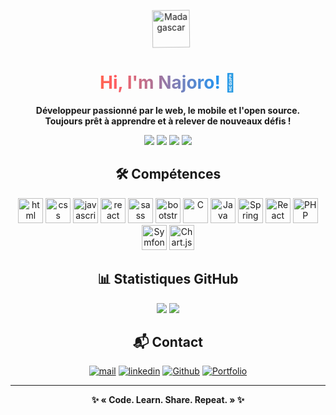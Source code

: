 <!-- Banner -->
<p align="center">
  <img class="flag-animate" src="https://upload.wikimedia.org/wikipedia/commons/b/bc/Flag_of_Madagascar.svg" width="60" alt="Madagascar" style="vertical-align:middle; margin-left:10px;" />
<style>
  .flag-animate {
    animation: wave 1.5s infinite linear;
    transform-origin: 70% 70%;
    display: inline-block;
  }
  @keyframes wave {
    0% { transform: rotate(0deg); }
    10% { transform: rotate(-2deg); }
    20% { transform: rotate(2deg); }
    30% { transform: rotate(-2deg); }
    40% { transform: rotate(2deg); }
    50% { transform: rotate(-2deg); }
    60% { transform: rotate(2deg); }
    70% { transform: rotate(-2deg); }
    80% { transform: rotate(2deg); }
    90% { transform: rotate(-2deg); }
    100% { transform: rotate(0deg); }
  }
</style>
</p>

<h1 align="center" class="gradient-title">Hi, I'm Najoro! 👋</h1>
<style>
  .flag-animate {
    animation: wave 1.5s infinite linear;
    transform-origin: 70% 70%;
    display: inline-block;
  }
  @keyframes wave {
    0% { transform: rotate(0deg); }
    10% { transform: rotate(-2deg); }
    20% { transform: rotate(2deg); }
    30% { transform: rotate(-2deg); }
    40% { transform: rotate(2deg); }
    50% { transform: rotate(-2deg); }
    60% { transform: rotate(2deg); }
    70% { transform: rotate(-2deg); }
    80% { transform: rotate(2deg); }
    90% { transform: rotate(-2deg); }
    100% { transform: rotate(0deg); }
  }
  .gradient-title {
    background: linear-gradient(90deg, #ff9800, #ff5e62, #2196f3, #4caf50);
    -webkit-background-clip: text;
    -webkit-text-fill-color: transparent;
    animation: gradient-move 3s infinite linear;
  }
  @keyframes gradient-move {
    0% { background-position: 0% 50%; }
    100% { background-position: 100% 50%; }
  }
  .competence-icon {
    transition: box-shadow 0.3s, transform 0.2s;
  }
  .competence-icon:hover {
    box-shadow: 0 0 20px #ff9800, 0 0 40px #2196f3;
    transform: scale(1.15) rotate(-5deg);
  }
</style>

<p align="center">
<b>Développeur passionné par le web, le mobile et l'open source.<br>
Toujours prêt à apprendre et à relever de nouveaux défis !</b>
</p>

<!-- Badges GitHub -->
<p align="center">
  <img src="https://img.shields.io/github/stars/Najoro/Najoro?style=for-the-badge" />
  <img src="https://img.shields.io/github/forks/Najoro/Najoro?style=for-the-badge" />
  <img src="https://img.shields.io/github/issues/Najoro/Najoro?style=for-the-badge" />
  <img src="https://img.shields.io/github/last-commit/Najoro/Najoro?style=for-the-badge" />
</p>

<!-- Skills Grid -->
<h2 align="center">🛠️ Compétences</h2>
<p align="center">
  <img class="competence-icon" src="https://cdn.jsdelivr.net/gh/devicons/devicon/icons/html5/html5-plain-wordmark.svg" alt="html" width="40"/>
  <img class="competence-icon" src="https://cdn.jsdelivr.net/gh/devicons/devicon/icons/css3/css3-plain-wordmark.svg" alt="css" width="40" />
  <img class="competence-icon" src="https://cdn.jsdelivr.net/gh/devicons/devicon/icons/javascript/javascript-original.svg" alt="javascript" width="40"/>
  <img class="competence-icon" src="https://cdn.jsdelivr.net/gh/devicons/devicon/icons/react/react-original-wordmark.svg" alt="react" width="40"/>
  <img class="competence-icon" src="https://cdn.jsdelivr.net/gh/devicons/devicon/icons/sass/sass-original.svg" alt="sass" width="40"/>
  <img class="competence-icon" src="https://cdn.jsdelivr.net/gh/devicons/devicon/icons/bootstrap/bootstrap-original-wordmark.svg" alt="bootstrap " width="40"/>
  <img class="competence-icon" src="https://cdn.jsdelivr.net/gh/devicons/devicon/icons/c/c-original.svg"  alt="C" width="40" />
  <img class="competence-icon" src="https://cdn.jsdelivr.net/gh/devicons/devicon/icons/java/java-original-wordmark.svg" alt="Java" width="40" />
  <img class="competence-icon" src="https://cdn.jsdelivr.net/gh/devicons/devicon/icons/spring/spring-original-wordmark.svg" alt="Spring Boot" width="40" />
  <img class="competence-icon" src="https://cdn.jsdelivr.net/gh/devicons/devicon/icons/react/react-original.svg" alt="React Native" width="40" />
  <img class="competence-icon" src="https://cdn.jsdelivr.net/gh/devicons/devicon/icons/php/php-original.svg" alt="PHP" width="40" />
  <img class="competence-icon" src="https://cdn.jsdelivr.net/gh/devicons/devicon/icons/symfony/symfony-original.svg" alt="Symfony" width="40" />
  <img class="competence-icon" src="https://www.chartjs.org/media/logo-title.svg" alt="Chart.js" width="40" />
</p>

<!-- Statistiques -->
<h2 align="center">📊 Statistiques GitHub</h2>
<p align="center">
  <img src="https://github-readme-stats.vercel.app/api/top-langs/?username=najoro&layout=compact&theme=dark" />
  <img src="https://github-readme-stats.vercel.app/api?username=najoro&show_icons=true&theme=dark" />
</p>

<!-- Projets phares -->
<!-- <h2 align="center">🚀 Projets phares</h2>
<ul>
  <li><a href="https://github.com/Najoro/Projet1">Projet1</a> – Application web moderne pour la gestion de tâches.</li>
  <li><a href="https://github.com/Najoro/Projet2">Projet2</a> – API RESTful avec Spring Boot et Swagger.</li>
  <li><a href="https://github.com/Najoro/Projet3">Projet3</a> – Dashboard interactif avec Chart.js et React.</li>
</ul> -->

<!-- Contact -->
<h2 align="center">📬 Contact</h2>
<p align="center">
  <a href="mailto:najofanantenana@gmail.com"> <img src="https://img.shields.io/badge/E.Mail-red?logo=mail&logoColor=red&style=for-the-badge" alt="mail"></a>
  <a href="https://www.linkedin.com/in/najofanantenana/"> <img src="https://img.shields.io/badge/Linkedin-blue?logo=linkedin&logoColor=white&style=for-the-badge" alt="linkedin"></a>
  <a href="https://github.com/Najoro"> <img src="https://img.shields.io/badge/Github-orange?logo=github&logoColor=black&style=for-the-badge"alt="Github"></a>
  <a href="https://portfolio-najoro.vercel.app " target="_blank"> <img src="https://img.shields.io/badge/Portfolio-green?logo=internet-explorer&logoColor=white&style=for-the-badge" alt="Portfolio"></a>
</p>

<!-- Footer -->
<hr>
<p align="center">
  <b>✨ « Code. Learn. Share. Repeat. » ✨</b>
</p>
<!-- Badges GitHub -->
